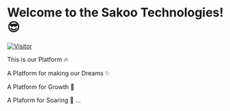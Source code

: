 # Welcome to the Sakoo Technologies! :sunglasses:

[![Visitor](https://visitor-badge.laobi.icu/badge?page_id=sakoo-dev)](https://github.com/sakoo-dev)

This is our Platform :fire:

A Platform for making our Dreams :sparkles:

A Platform for Growth :seedling:

A Plaform for Soaring :rocket: ...